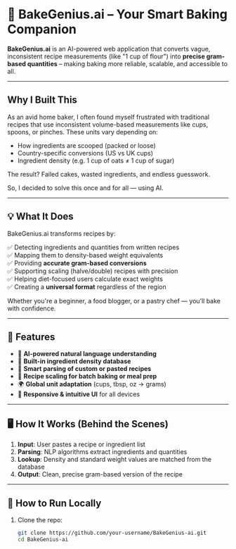 # 🍰 BakeGenius.ai – Your Smart Baking Companion

**BakeGenius.ai** is an AI-powered web application that converts vague, inconsistent recipe measurements (like "1 cup of flour") into **precise gram-based quantities** – making baking more reliable, scalable, and accessible to all.

---

##  Why I Built This

As an avid home baker, I often found myself frustrated with traditional recipes that use inconsistent volume-based measurements like cups, spoons, or pinches. These units vary depending on:

- How ingredients are scooped (packed or loose)
- Country-specific conversions (US vs UK cups)
- Ingredient density (e.g. 1 cup of oats ≠ 1 cup of sugar)

The result? Failed cakes, wasted ingredients, and endless guesswork.

So, I decided to solve this once and for all — using AI.

---

## 💡 What It Does

BakeGenius.ai transforms recipes by:

✅ Detecting ingredients and quantities from written recipes  
✅ Mapping them to density-based weight equivalents  
✅ Providing **accurate gram-based conversions**  
✅ Supporting scaling (halve/double) recipes with precision  
✅ Helping diet-focused users calculate exact weights  
✅ Creating a **universal format** regardless of the region

Whether you're a beginner, a food blogger, or a pastry chef — you’ll bake with confidence.

---

## 🎯 Features

- 🧠 **AI-powered natural language understanding**
- 📏 **Built-in ingredient density database**
- 🧾 **Smart parsing of custom or pasted recipes**
- 🔁 **Recipe scaling for batch baking or meal prep**
- 🌍 **Global unit adaptation** (cups, tbsp, oz → grams)
- 🎨 **Responsive & intuitive UI** for all devices

---

## 🖥️ How It Works (Behind the Scenes)

1. **Input**: User pastes a recipe or ingredient list  
2. **Parsing**: NLP algorithms extract ingredients and quantities  
3. **Lookup**: Density and standard weight values are matched from the database  
4. **Output**: Clean, precise gram-based version of the recipe

---

## 🚀 How to Run Locally

1. Clone the repo:
   ```bash
   git clone https://github.com/your-username/BakeGenius-ai.git
   cd BakeGenius-ai
